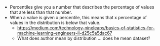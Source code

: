 - Percentiles give you a number that describes the percentage of values that are less than that number.
- When a value is given x percentile, this means that x percentage of values in the distribution is below that value.
    -  https://medium.com/technology-nineleaps/basics-of-statistics-for-machine-learning-engineers-ii-d25c5a5dac67
    -  What does author mean by distribution ... does he mean dataset?